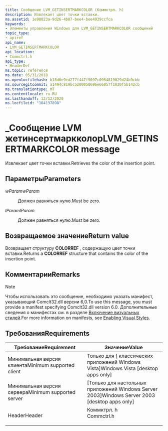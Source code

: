 ```yaml
---
title: Сообщение LVM_GETINSERTMARKCOLOR (Коммктрл. h)
description: Извлекает цвет точки вставки.
ms.assetid: 1e98023a-9d26-4b87-bee4-bee4939ccfca
keywords:
- Элементы управления Windows для LVM_GETINSERTMARKCOLOR сообщений
topic_type:
- apiref
api_name:
- LVM_GETINSERTMARKCOLOR
api_location:
- Commctrl.h
api_type:
- HeaderDef
ms.topic: reference
ms.date: 05/31/2018
ms.openlocfilehash: b18d6e9ed277f447f5097c0954819029d24b9cbb
ms.sourcegitcommit: a1494c819bc5200050696e66057f1020f5b142cb
ms.translationtype: MT
ms.contentlocale: ru-RU
ms.lasthandoff: 12/12/2020
ms.locfileid: "104137898"
---
```

# <a name="lvm_getinsertmarkcolor-message"></a><span data-ttu-id="44b69-104">\_Сообщение LVM жетинсертмаркколор</span><span class="sxs-lookup"><span data-stu-id="44b69-104">LVM\_GETINSERTMARKCOLOR message</span></span>

<span data-ttu-id="44b69-105">Извлекает цвет точки вставки.</span><span class="sxs-lookup"><span data-stu-id="44b69-105">Retrieves the color of the insertion point.</span></span>

## <a name="parameters"></a><span data-ttu-id="44b69-106">Параметры</span><span class="sxs-lookup"><span data-stu-id="44b69-106">Parameters</span></span>

<dl> <dt>

<span data-ttu-id="44b69-107">*wParam*</span><span class="sxs-lookup"><span data-stu-id="44b69-107">*wParam*</span></span> 
</dt> <dd><span data-ttu-id="44b69-108">Должен равняться нулю.</span><span class="sxs-lookup"><span data-stu-id="44b69-108">Must be zero.</span></span></dd> <dt>

<span data-ttu-id="44b69-109">*lParam*</span><span class="sxs-lookup"><span data-stu-id="44b69-109">*lParam*</span></span> 
</dt> <dd><span data-ttu-id="44b69-110">Должен равняться нулю.</span><span class="sxs-lookup"><span data-stu-id="44b69-110">Must be zero.</span></span></dd> </dl>

## <a name="return-value"></a><span data-ttu-id="44b69-111">Возвращаемое значение</span><span class="sxs-lookup"><span data-stu-id="44b69-111">Return value</span></span>

<span data-ttu-id="44b69-112">Возвращает структуру **COLORREF** , содержащую цвет точки вставки.</span><span class="sxs-lookup"><span data-stu-id="44b69-112">Returns a **COLORREF** structure that contains the color of the insertion point.</span></span>

## <a name="remarks"></a><span data-ttu-id="44b69-113">Комментарии</span><span class="sxs-lookup"><span data-stu-id="44b69-113">Remarks</span></span>

> [!Note]  
> <span data-ttu-id="44b69-114">Чтобы использовать это сообщение, необходимо указать манифест, указывающий Comclt32.dll версии 6,0.</span><span class="sxs-lookup"><span data-stu-id="44b69-114">To use this message, you must provide a manifest specifying Comclt32.dll version 6.0.</span></span> <span data-ttu-id="44b69-115">Дополнительные сведения о манифестах см. в разделе [Включение визуальных стилей](cookbook-overview.md).</span><span class="sxs-lookup"><span data-stu-id="44b69-115">For more information on manifests, see [Enabling Visual Styles](cookbook-overview.md).</span></span>

 

## <a name="requirements"></a><span data-ttu-id="44b69-116">Требования</span><span class="sxs-lookup"><span data-stu-id="44b69-116">Requirements</span></span>



| <span data-ttu-id="44b69-117">Требование</span><span class="sxs-lookup"><span data-stu-id="44b69-117">Requirement</span></span> | <span data-ttu-id="44b69-118">Значение</span><span class="sxs-lookup"><span data-stu-id="44b69-118">Value</span></span> |
|-------------------------------------|---------------------------------------------------------------------------------------|
| <span data-ttu-id="44b69-119">Минимальная версия клиента</span><span class="sxs-lookup"><span data-stu-id="44b69-119">Minimum supported client</span></span><br/> | <span data-ttu-id="44b69-120">Только для \[ классических приложений Windows Vista\]</span><span class="sxs-lookup"><span data-stu-id="44b69-120">Windows Vista \[desktop apps only\]</span></span><br/>                                        |
| <span data-ttu-id="44b69-121">Минимальная версия сервера</span><span class="sxs-lookup"><span data-stu-id="44b69-121">Minimum supported server</span></span><br/> | <span data-ttu-id="44b69-122">\[Только для настольных приложений Windows Server 2003\]</span><span class="sxs-lookup"><span data-stu-id="44b69-122">Windows Server 2003 \[desktop apps only\]</span></span><br/>                                  |
| <span data-ttu-id="44b69-123">Header</span><span class="sxs-lookup"><span data-stu-id="44b69-123">Header</span></span><br/>                   | <dl> <span data-ttu-id="44b69-124"><dt>Коммктрл. h</dt></span><span class="sxs-lookup"><span data-stu-id="44b69-124"><dt>Commctrl.h</dt></span></span> </dl> |



 

 






